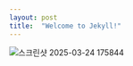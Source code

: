 ```yaml
---
layout: post
title:  "Welcome to Jekyll!"
---
```


![스크린샷 2025-03-24 175844](https://github.com/user-attachments/assets/564e58fd-657c-43f0-a975-edd456626176)
